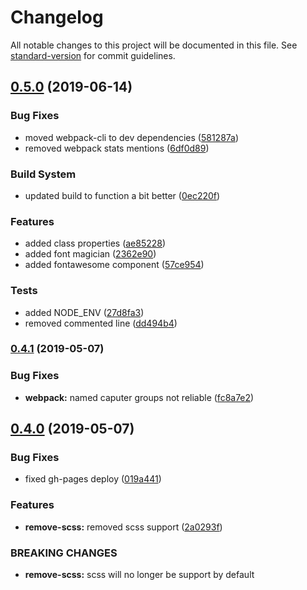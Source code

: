 # Changelog

All notable changes to this project will be documented in this file. See [standard-version](https://github.com/conventional-changelog/standard-version) for commit guidelines.

## [0.5.0](https://github.com/jnmorse/react-webpack/compare/v0.4.1...v0.5.0) (2019-06-14)


### Bug Fixes

* moved webpack-cli to dev dependencies ([581287a](https://github.com/jnmorse/react-webpack/commit/581287a))
* removed webpack stats mentions ([6df0d89](https://github.com/jnmorse/react-webpack/commit/6df0d89))


### Build System

* updated build to function a bit better ([0ec220f](https://github.com/jnmorse/react-webpack/commit/0ec220f))


### Features

* added class properties ([ae85228](https://github.com/jnmorse/react-webpack/commit/ae85228))
* added font magician ([2362e90](https://github.com/jnmorse/react-webpack/commit/2362e90))
* added fontawesome component ([57ce954](https://github.com/jnmorse/react-webpack/commit/57ce954))


### Tests

* added NODE_ENV ([27d8fa3](https://github.com/jnmorse/react-webpack/commit/27d8fa3))
* removed commented line ([dd494b4](https://github.com/jnmorse/react-webpack/commit/dd494b4))



### [0.4.1](https://github.com/jnmorse/react-webpack/compare/v0.4.0...v0.4.1) (2019-05-07)


### Bug Fixes

* **webpack:** named caputer groups not reliable ([fc8a7e2](https://github.com/jnmorse/react-webpack/commit/fc8a7e2))



## [0.4.0](https://github.com/jnmorse/react-webpack/compare/v0.3.5...v0.4.0) (2019-05-07)


### Bug Fixes

* fixed gh-pages deploy ([019a441](https://github.com/jnmorse/react-webpack/commit/019a441))


### Features

* **remove-scss:** removed scss support ([2a0293f](https://github.com/jnmorse/react-webpack/commit/2a0293f))


### BREAKING CHANGES

* **remove-scss:** scss will no longer be support by default
